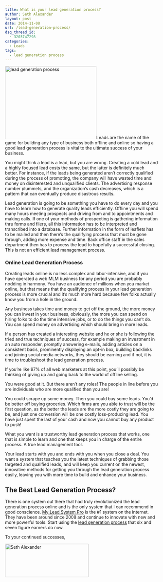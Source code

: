 ```yaml
---
title: What is your lead generation process?
author: Seth Alexander
layout: post
date: 2014-11-08
url: /lead-generation-process/
dsq_thread_id:
  - 3203747298
categories:
  - Leads
tags:
  - lead generation process
---
```

<img class="alignleft size-medium wp-image-1689" src="http://sethaalexander.com/wp-content/uploads/2014/11/lead-generation-process-300x239.png" alt="lead generation process" width="300" height="239" />Leads are the name of the game for building any type of business both offline and online so having a good lead generation process is vital to the ultimate success of your business.

You might think a lead is a lead, but you are wrong. Creating a cold lead and a highly focused lead costs the same, but the latter is definitely much better. For instance, if the leads being generated aren&#8217;t correctly qualified during the process of promoting, the company will have wasted time and money on disinterested and unqualified clients. The advertising response number plummets, and the organization&#8217;s cash decreases, which is a pattern that can eventually produce disastrous results.

Lead generation is going to be something you have to do every day and you have to learn how to generate quality leads efficiently. Offline you will spend many hours meeting prospects and driving from and to appointments and making calls. If one of your methods of prospecting is gathering information thru forms and fliers, all this information has to be interpreted and transcribed into a database. Further information in the form of leaflets has to be mailed and then there&#8217;s the qualifying process that must be gone through, adding more expense and time. Back office staff in the sales department then has to process the lead to hopefully a successful closing. This is not an efficient lead management process.

### Online Lead Generation Process

Creating leads online is no less complex and labor-intensive, and if you have operated a web MLM business for any period you are probably nodding in harmony. You have an audience of millions when you market online, but that means that the qualifying process in your lead generation process is more crucial and it&#8217;s much more hard because few folks actually know you from a hole in the ground.

Any business takes time and money to get off the ground, the more money you can invest in your business, obviously, the more you can spend on hiring folks to do the time intensive jobs, or to do the things you can&#8217;t do. You can spend money on advertising which should bring in more leads.

If a person has created a interesting website and he or she is following the tried and true techniques of success, for example making an investment in an auto responder, promptly answering e-mails, adding articles on a consistent basis, prominently displaying an opt-in box, building backlinks and joining social media networks, they should be earning and if not, it is time to troubleshoot the lead generation process.

If you&#8217;re like 97% of all web marketers at this point, you&#8217;ll possibly be thinking of giving up and going back to the world of offline selling.

You were good at it. But there aren&#8217;t any roles! The people in line before you are individuals who are more qualified than you are!

You could scrape up some money. Then you could buy some leads. You&#8217;d be better off buying groceries. Which firms are you able to trust will be the first question, as the better the leads are the more costly they are going to be, and just one conversion will be one costly loss-producing lead. You have just spent the last of your cash and now you cannot buy any product to push!

What you want is a trustworthy lead generation process that works, one that is simple to learn and one that keeps you in charge of the entire process. A true lead management tool.

Your lead starts with you and ends with you when you close a deal. You want a system that teaches you the latest techniques of grabbing those targeted and qualified leads, and will keep you current on the newest, innovative methods for getting you through the lead generation process easily, leaving you with more time to build and enhance your business.

## The Best Lead Generation Process?

There is one system out there that had truly revolutionized the lead generation process online and is the only system that I can recommend in good conscience. [My Lead System Pro][1] is the #1 system on the internet. They have been around since 2008 and continue to innovate with new and more powerful tools. Start using the [lead generation process][2] that six and seven figure earners do now.

To your continued successes,
  
[<img class="alignleft size-full wp-image-602" src="http://sethaalexander.com/wp-content/uploads/2012/09/signature.png" alt="Seth Alexander" width="274" height="109" />][3]

 [1]: http://sethalexander.bizbuilderuniversity.com/?t=saa-lead-generation-process
 [2]: http://sethalexander.recruitleadersnow.com/?t=saa-lead-generation-process
 [3]: http://sethaalexander.com/about-seth/ "Bio"